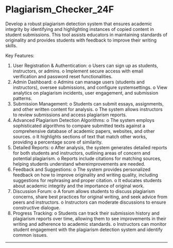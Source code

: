 # Plagiarism_Checker_24F
Develop a robust plagiarism detection system that ensures academic integrity by identifying and highlighting instances of copied content in student submissions. This tool assists educators in maintaining standards of originality and provides students with feedback to improve their writing skills.

Key Features:
1. User Registration & Authentication:
o Users can sign up as students, instructors, or admins.
o Implement secure access with email verification and password reset functionalities.
2. Admin Dashboard:
o Admins can manage users (students and instructors), oversee submissions, and configure systemsettings.
o View analytics on plagiarism incidents, user engagement, and submission patterns.
3. Submission Management:
o Students can submit essays, assignments, and other written content for analysis.
o The system allows instructors to review submissions and access plagiarism reports.
4. Advanced Plagiarism Detection Algorithms:
o The system employs sophisticated algorithms to compare submitted texts against a comprehensive
database of academic papers, websites, and other sources.
o It highlights sections of text that match other works, providing a percentage score of similarity.
5. Detailed Reports:
o After analysis, the system generates detailed reports for both students and instructors, outlining areas of
concern and potential plagiarism.
o Reports include citations for matching sources, helping students understand whereimprovements are needed.
6. Feedback and Suggestions:
o The system provides personalized feedback on how to improve originality and writing quality, including
suggestions for rephrasing and proper citation.
o It educates students about academic integrity and the importance of original work.
7. Discussion Forum:
o A forum allows students to discuss plagiarism concerns, share best practices for original writing, and seek
advice from peers and instructors.
o Instructors can moderate discussions to ensure constructive dialogue.
8. Progress Tracking:
o Students can track their submission history and plagiarism reports over time, allowing them to see
improvements in their writing and adherence to academic standards.
o Instructors can monitor student engagement with the plagiarism detection system and identify common
issues.
_______________________
